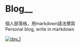 # Blog__   
   
個人部落格，用markdown語法撰寫   
Personal blog, write in markdown

[![day_1](https://github.com/weiweibro87777/Blog__/raw/master/blog__pic/day_1.png)](https://github.com/weiweibro87777/Blog__/blob/master/%E5%88%9D%E6%AC%A1%E7%99%BC%E8%A1%A8%EF%BC%8C%E8%AB%8B%E5%A4%9A%E6%8C%87%E6%95%99%EF%BC%81_Day1.md)
